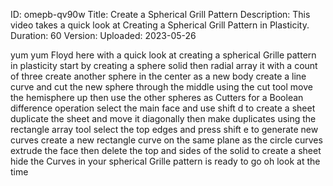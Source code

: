 ID: omepb-qv90w
Title: Create a Spherical Grill Pattern
Description: This video takes a quick look at Creating a Spherical Grill Pattern in Plasticity.
Duration: 60
Version: 
Uploaded: 2023-05-26

yum yum Floyd here with a quick look at
creating a spherical Grille pattern in
plasticity start by creating a sphere
solid then radial array it with a count
of three
create another sphere in the center as a
new body create a line curve and cut the
new sphere through the middle using the
cut tool move the hemisphere up then use
the other spheres as Cutters for a
Boolean difference operation select the
main face and use shift d to create a
sheet
duplicate the sheet and move it
diagonally
then make duplicates using the rectangle
array tool
select the top edges and press shift e
to generate new curves
create a new rectangle curve on the same
plane as the circle curves extrude the
face then delete the top and sides of
the solid to create a sheet
hide the Curves in your spherical Grille
pattern is ready to go
oh look at the time
